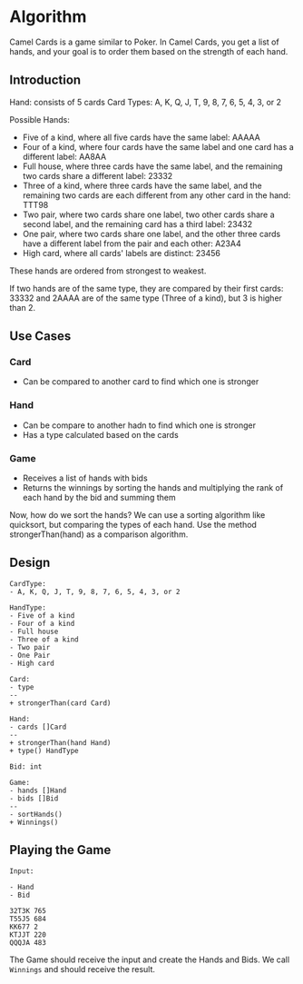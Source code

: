 
# Algorithm

Camel Cards is a game similar to Poker. In Camel Cards, you get a list of hands, and your goal is to order them based on the strength of each hand.

## Introduction

Hand: consists of 5 cards
Card Types: A, K, Q, J, T, 9, 8, 7, 6, 5, 4, 3, or 2

Possible Hands:

- Five of a kind, where all five cards have the same label: AAAAA
- Four of a kind, where four cards have the same label and one card has a different label: AA8AA
- Full house, where three cards have the same label, and the remaining two cards share a different label: 23332
- Three of a kind, where three cards have the same label, and the remaining two cards are each different from any other card in the hand: TTT98
- Two pair, where two cards share one label, two other cards share a second label, and the remaining card has a third label: 23432
- One pair, where two cards share one label, and the other three cards have a different label from the pair and each other: A23A4
- High card, where all cards' labels are distinct: 23456

These hands are ordered from strongest to weakest.

If two hands are of the same type, they are compared by their first cards: 33332 and 2AAAA are of the same type (Three of a kind), but 3 is higher than 2.

## Use Cases

### Card

- Can be compared to another card to find which one is stronger

### Hand

- Can be compare to another hadn to find which one is stronger
- Has a type calculated based on the cards

### Game

- Receives a list of hands with bids
- Returns the winnings by sorting the hands and multiplying the rank of each hand by the bid and summing them

Now, how do we sort the hands? We can use a sorting algorithm like quicksort, but comparing
the types of each hand. Use the method strongerThan(hand) as a comparison algorithm.

## Design

```
CardType:
- A, K, Q, J, T, 9, 8, 7, 6, 5, 4, 3, or 2

HandType:
- Five of a kind
- Four of a kind
- Full house
- Three of a kind
- Two pair
- One Pair
- High card

Card:
- type
--
+ strongerThan(card Card)

Hand:
- cards []Card
--
+ strongerThan(hand Hand)
+ type() HandType

Bid: int

Game:
- hands []Hand
- bids []Bid
--
- sortHands()
+ Winnings()

```

## Playing the Game

```
Input:

- Hand
- Bid

32T3K 765
T55J5 684
KK677 2
KTJJT 220
QQQJA 483
```

The Game should receive the input and create the Hands and Bids.
We call `Winnings` and should receive the result.
